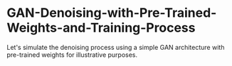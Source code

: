 # GAN-Denoising-with-Pre-Trained-Weights-and-Training-Process
Let's simulate the denoising process using a simple GAN architecture with pre-trained weights for illustrative purposes.
